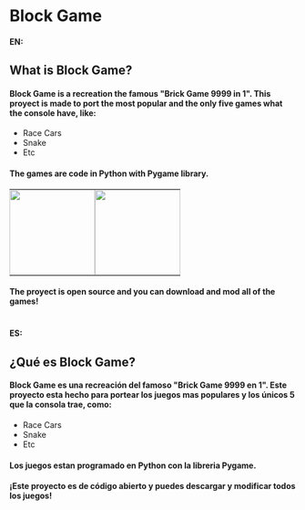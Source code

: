# Block Game

#### __EN:__
## What is Block Game?

#### Block Game is a recreation the famous "Brick Game 9999 in 1". This proyect is made to port the most popular and the only five games what the console have, like:

- Race Cars 
- Snake
- Etc

#### The games are code in __Python__ with __Pygame__ library.

<table style="border: none; width: 100%;">
  <tr>
    <td style="border: none; padding: 0; text-align: center;">
      <img src="https://logos-world.net/wp-content/uploads/2021/10/Python-Logo.png" width="150" />
    </td>
    <td style="border: none; padding: 0; text-align: center;">
      <img src="https://www.pygame.org/docs/_images/pygame_lofi.png" width="150" />
    </td>
  </tr>
</table>




#### The proyect is open source and you can download and mod all of the games!

#

#### __ES:__

## ¿Qué es Block Game?

#### Block Game es una recreación del famoso "Brick Game 9999 en 1". Este proyecto esta hecho para portear los juegos mas populares y los únicos 5 que la consola trae, como:

- Race Cars 
- Snake
- Etc

#### Los juegos estan programado en __Python__ con la libreria __Pygame__.

#### ¡Este proyecto es de código abierto y puedes descargar y modificar todos los juegos!


